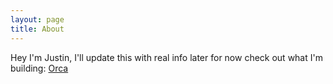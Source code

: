 ```yaml
---
layout: page
title: About
---
```


Hey I'm Justin, I'll update this with real info later for now check out what I'm building: [Orca](http://www.orcaconfig.com)
